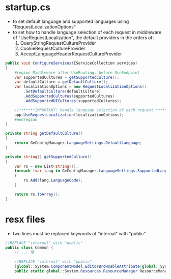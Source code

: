 # startup.cs
* to set default language and supported languages using "RequestLocalizationOptions"
* to set how to handle language selection of each request in middleware of "UseRequestLocalization", the default providers in the orders of:
    1. QueryStringRequestCultureProvider
    1. CookieRequestCultureProvider
    1. AcceptLanguageHeaderRequestCultureProvider
```c#
public void ConfigureServices(IServiceCollection services)
{
    #region Middleware after UseRouting, before UseEndpoint
    var supportedCultures = getSupportedCulture();
    var defaultCulture = getDefaultCulture();
    var localizationOptions = new RequestLocalizationOptions()
        .SetDefaultCulture(defaultCulture)
        .AddSupportedCultures(supportedCultures)
        .AddSupportedUICultures(supportedCultures);

    //*******IMPORTANT: handle language selection of each request *********/
    app.UseRequestLocalization(localizationOptions);
    #endregion
}

private string getDefaultCulture()
{
    return GeConfigManager.LanguageSettings.DefaultLanguage;
}

private string[] getSupportedCulture()
{
    var rs = new List<string>(); 
    foreach (var lang in GeConfigManager.LanguageSettings.SupportedLanguages)
    {
        rs.Add(lang.LanguageCode);
    }

    return rs.ToArray();
}
```

# resx files
* two lines must be replaced keywords of "internal" with "public"
```c#
//REPLACE "internal" with "public"
public class Common {        
    // ... 略        
               
    //REPLACE "internal" with "public"
    [global::System.ComponentModel.EditorBrowsableAttribute(global::System.ComponentModel.EditorBrowsableState.Advanced)]
    public static global::System.Resources.ResourceManager ResourceManager {
```